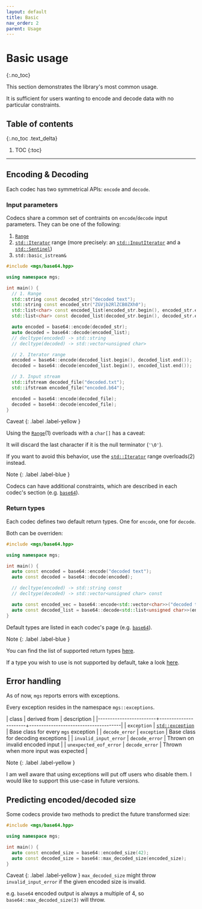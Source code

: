 ```yaml
---
layout: default
title: Basic
nav_order: 2
parent: Usage
---
```


# Basic usage
{:.no_toc}

This section demonstrates the library's most common usage.

It is sufficient for users wanting to encode and decode data with no particular constraints.

## Table of contents
{:.no_toc .text_delta}

1. TOC
{:toc}

---

## Encoding & Decoding

Each codec has two symmetrical APIs: `encode` and `decode`.

### Input parameters

Codecs share a common set of contraints on `encode`/`decode` input parameters. They can be one of the following:

1. [`Range`]()
1. [`std::Iterator`]() range (more precisely: an [`std::InputIterator`]() and a [`std::Sentinel`]())
1. `std::basic_istream&`

```cpp
#include <mgs/base64.hpp>

using namespace mgs;

int main() {
  // 1. Range
  std::string const decoded_str("decoded text");
  std::string const encoded_str("ZGVjb2RlZCB0ZXh0");
  std::list<char> const encoded_list(encoded_str.begin(), encoded_str.end());
  std::list<char> const decoded_list(decoded_str.begin(), decoded_str.end());

  auto encoded = base64::encode(decoded_str);
  auto decoded = base64::decode(encoded_list);
  // decltype(encoded) -> std::string
  // decltype(decoded) -> std::vector<unsigned char>

  // 2. Iterator range
  encoded = base64::encode(decoded_list.begin(), decoded_list.end());
  decoded = base64::decode(encoded_list.begin(), encoded_list.end());

  // 3. Input stream
  std::ifstream decoded_file("decoded.txt");
  std::ifstream encoded_file("encoded.b64");

  encoded = base64::encode(decoded_file);
  decoded = base64::decode(encoded_file);
}
```

Caveat
{: .label .label-yellow }

Using the [`Range`]()(1) overloads with a `char[]` has a caveat:

It will discard the last character if it is the null terminator (`'\0'`).

If you want to avoid this behavior, use the [`std::Iterator`]() range overloads(2) instead.

Note
{: .label .label-blue }

Codecs can have additional constraints, which are described in each codec's section (e.g. [`base64`]()).

### Return types

Each codec defines two default return types. One for `encode`, one for `decode`.

Both can be overriden:

```cpp
#include <mgs/base64.hpp>

using namespace mgs;

int main() {
  auto const encoded = base64::encode("decoded text");
  auto const decoded = base64::decode(encoded);

  // decltype(encoded) -> std::string const
  // decltype(decoded) -> std::vector<unsigned char> const

  auto const encoded_vec = base64::encode<std::vector<char>>("decoded text");
  auto const decoded_list = base64::decode<std::list<unsigned char>>(encoded_vec);
}
```

Default types are listed in each codec's page (e.g. [`base64`]()).

Note
{: .label .label-blue }

You can find the list of supported return types [here]().

If a type you wish to use is not supported by default, take a look [here]().

## Error handling

As of now, `mgs` reports errors with exceptions.

Every exception resides in the namespace `mgs::exceptions`.

| class                  | derived from         | description                          |
|------------------------+----------------------+--------------------------------------|
| `exception`            | [`std::exception`]() | Base class for every `mgs` exception |
| `decode_error`         | `exception`          | Base class for decoding exceptions   |
| `invalid_input_error`  | `decode_error`       | Thrown on invalid encoded input      |
| `unexpected_eof_error` | `decode_error`       | Thrown when more input was expected  |

Note
{: .label .label-yellow }

I am well aware that using exceptions will put off users who disable them.
I would like to support this use-case in future versions.

## Predicting encoded/decoded size

Some codecs provide two methods to predict the future transformed size:

```cpp
#include <mgs/base64.hpp>

using namespace mgs;

int main() {
  auto const encoded_size = base64::encoded_size(42);
  auto const decoded_size = base64::max_decoded_size(encoded_size);
}
```

Caveat
{: .label .label-yellow }
`max_decoded_size` might throw `invalid_input_error` if the given encoded size is invalid.

e.g. `base64` encoded output is always a multiple of 4, so `base64::max_decoded_size(3)` will throw.
